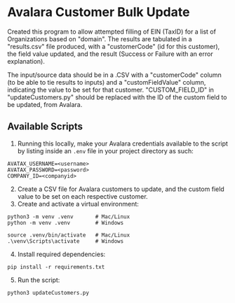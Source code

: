 # Avalara Customer Bulk Update
Created this program to allow attempted filling of EIN (TaxID) for a list of Organizations based on "domain".  The results are tabulated in a "results.csv" file produced, with a "customerCode" (id for this customer), the field value updated, and the result (Success or Failure with an error explanation). 

The input/source data should be in a .CSV with a "customerCode" column (to be able to tie results to inputs) and a "customFieldValue" column, indicating the value to be set for that customer.  "CUSTOM_FIELD_ID" in "updateCustomers.py" should be replaced with the ID of the custom field to be updated, from Avalara.

## Available Scripts
1. Running this locally, make your Avalara credentials available to the script by listing inside an `.env` file in your project directory as such:
```
AVATAX_USERNAME=<username>
AVATAX_PASSWORD=<password>
COMPANY_ID=<companyid>
```
2. Create a CSV file for Avalara customers to update, and the custom field value to be set on each respective customer.
3. Create and activate a virtual environment:
```
python3 -m venv .venv       # Mac/Linux
python -m venv .venv        # Windows

source .venv/bin/activate   # Mac/Linux
.\venv\Scripts\activate     # Windows
```
4. Install required dependencies:
```
pip install -r requirements.txt
```
5. Run the script:
```
python3 updateCustomers.py
```
